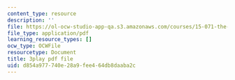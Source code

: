 ```yaml
---
content_type: resource
description: ''
file: https://ol-ocw-studio-app-qa.s3.amazonaws.com/courses/15-071-the-analytics-edge-spring-2017/d854a977740e28a9fee464db8daaba2c_WacNWdXhvVM.pdf
file_type: application/pdf
learning_resource_types: []
ocw_type: OCWFile
resourcetype: Document
title: 3play pdf file
uid: d854a977-740e-28a9-fee4-64db8daaba2c
---
```

